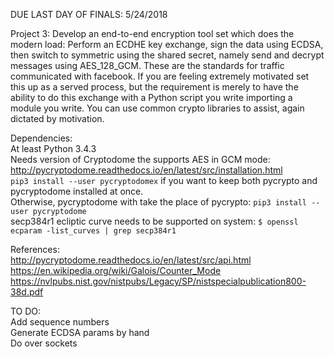 DUE LAST DAY OF FINALS: 5/24/2018

Project 3: Develop an end-to-end encryption tool set which does the modern load:
Perform an ECDHE key exchange, sign the data using ECDSA, then switch to
symmetric using the shared secret, namely send and decrypt messages using
AES_128_GCM. These are the standards for traffic communicated with facebook. If
you are feeling extremely motivated set this up as a served process, but the
requirement is merely to have the ability to do this exchange with a Python
script you write importing a module you write. You can use common crypto
libraries to assist, again dictated by motivation.

Dependencies:  
At least Python 3.4.3  
Needs version of Cryptodome the supports AES in GCM mode: http://pycryptodome.readthedocs.io/en/latest/src/installation.html  
`pip3 install --user pycryptodomex` if you want to keep both pycrypto and pycryptodome installed at once.  
Otherwise, pycryptodome with take the place of pycrypto: `pip3 install --user pycryptodome`  
secp384r1 ecliptic curve needs to be supported on system: `$ openssl ecparam -list_curves | grep secp384r1`  

References:  
http://pycryptodome.readthedocs.io/en/latest/src/api.html  
https://en.wikipedia.org/wiki/Galois/Counter_Mode  
https://nvlpubs.nist.gov/nistpubs/Legacy/SP/nistspecialpublication800-38d.pdf  

TO DO:  
Add sequence numbers  
Generate ECDSA params by hand  
Do over sockets  